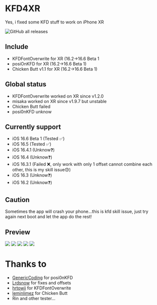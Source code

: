 # KFD4XR
Yes, i fixed some KFD stuff to work on iPhone XR

<img alt="GitHub all releases" src="https://img.shields.io/github/downloads/gorouflex/kfd4xr/total?style=for-the-badge">

## Include
- KFDFontOverwrite for XR (16.2->16.6 Beta 1
- posiOnKFD for XR (16.2->16.6 Beta 1)
- Chicken Butt v1.1 for XR (16.2->16.6 Beta 1)

## Global status
- KFDFontOverwrite worked on XR since v1.2.0
- misaka worked on XR since v1.9.7 but unstable
- Chicken Butt failed
- posi0nKFD unknow
## Currently support
- iOS 16.6 Beta 1 (Tested ✅)
- iOS 16.5 (Tested ✅)
- iOS 16.4.1 (Unknow❓)
- iOS 16.4 (Unknow❓)
- iOS 16.3.1 (Failed ❌, only work with only 1 offset cannot combine each other, this is my skill issue😓)
- iOS 16.3 (Unknow❓)
- iOS 16.2 (Unknow❓)

## Caution
Sometimes the app will crash your phone...this is kfd skill issue, just try again next boot and let the app do the rest!
## Preview

<p align="left">          
  <img src="https://cdn.discordapp.com/attachments/1135025151956754523/1136859730057367693/IMG_0062.png">
  <img src="https://cdn.discordapp.com/attachments/1135025151956754523/1136540268749934637/IMG_0040.png">
  <img src="https://cdn.discordapp.com/attachments/1135025151956754523/1136540269186121728/IMG_0041.png">
  <img src="https://cdn.discordapp.com/attachments/1135025151956754523/1136540269601378425/IMG_0042.png">
  <img src="https://cdn.discordapp.com/attachments/1135025151956754523/1136540269983043664/IMG_0038.png">
</p>

# Thanks to
- [GenericCoding](https://github.com/GenericCoding) for posi0nKFD
- [Lrdsnow](https://github.com/Lrdsnow) for fixes and offsets
- [hrtowii](https://github.com/hrtowii) for KFDFontOverwrite
- [leminlimez](https://github.com/leminlimez) for Chicken Butt
- Rin and other tester...
